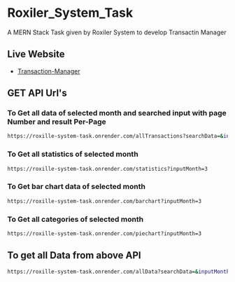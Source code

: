 # Roxiler_System_Task
A MERN Stack Task given by Roxiler System  to develop Transactin Manager

## Live Website

- [Transaction-Manager](https://transaction-manager-roxiler.vercel.app/)

## GET API Url's

### To Get all data of selected month and searched input with page Number and result Per-Page
```bash
https://roxille-system-task.onrender.com/allTransactions?searchData=&inputMonth=3&page=1&perPage=10
```

### To Get all statistics of selected month
```bash
https://roxille-system-task.onrender.com/statistics?inputMonth=3
```

### To Get bar chart data of selected month
```bash
https://roxille-system-task.onrender.com/barchart?inputMonth=3
```

### To Get all categories of selected month
```bash
https://roxille-system-task.onrender.com/piechart?inputMonth=3
```

## To get all Data from above API
```bash
https://roxille-system-task.onrender.com/allData?searchData=&inputMonth=3&page=1&perPage=10
```
   
